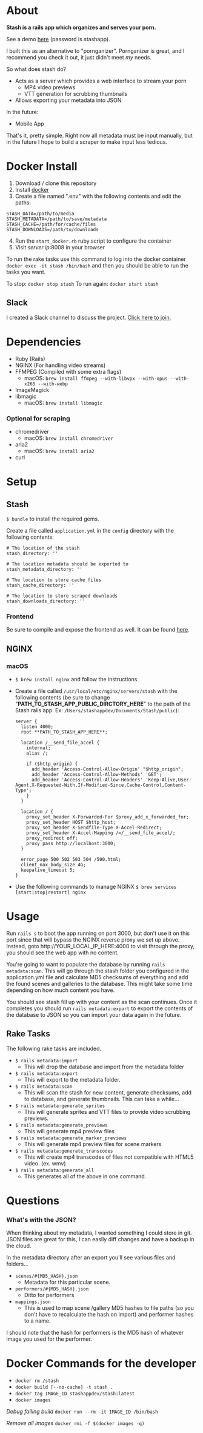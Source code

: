 # About

**Stash is a rails app which organizes and serves your porn.**

See a demo [here](https://vimeo.com/275537038) (password is stashapp).

I built this as an alternative to "pornganizer".  Pornganizer is great, and I recommend you check it out, it just didn't meet *my* needs.

So what does stash do?

* Acts as a server which provides a web interface to stream your porn
  - MP4 video previews
  - VTT generation for scrubbing thumbnails
* Allows exporting your metadata into JSON

In the future:

* Mobile App

That's it, pretty simple.  Right now all metadata must be input manually, but in the future I hope to build a scraper to make input less tedious.

# Docker Install

1) Download / clone this repository
2) Install [docker](https://store.docker.com/search?offering=community&type=edition)
3) Create a file named ".env" with the following contents and edit the paths:
```
STASH_DATA=/path/to/media
STASH_METADATA=/path/to/save/metadata
STASH_CACHE=/path/for/cache/files
STASH_DOWNLOADS=/path/to/downloads
```
4) Run the `start_docker.rb` ruby script to configure the container
5) Visit *server ip*:8008 in your browser

To run the rake tasks use this command to log into the docker container `docker exec -it stash /bin/bash` and then you should be able to run the tasks you want.

To stop: `docker stop stash`
To run again: `docker start stash`

## Slack

I created a Slack channel to discuss the project.  [Click here to join.](https://join.slack.com/stash-project/shared_invite/MTc2Nzg0NjAyNzg4LTE0OTM1ODU4MTgtNDcwODRiMGIwYQ)

# Dependencies

* Ruby (Rails)
* NGINX (For handling video streams)
* FFMPEG (Compiled with some extra flags)
  - macOS: `brew install ffmpeg --with-libvpx --with-opus --with-x265 --with-webp`
* ImageMagick
* libmagic
  - macOS: `brew install libmagic`

### Optional for scraping

* chromedriver
  - macOS: `brew install chromedriver`
* aria2
  - macOS: `brew install aria2`
* curl

# Setup

## Stash

`$ bundle` to install the required gems.

Create a file called `application.yml` in the `config` directory with the following contents:

```
# The location of the stash
stash_directory: ''

# The location metadata should be exported to
stash_metadata_directory: ''

# The location to store cache files
stash_cache_directory: ''

# The location to store scraped downloads
stash_downloads_directory: ''
```

### Frontend

Be sure to compile and expose the frontend as well.  It can be found [here](https://github.com/StashApp/StashFrontend).

## NGINX

### macOS

* `$ brew install nginx` and follow the instructions
* Create a file called `/usr/local/etc/nginx/servers/stash` with the following contents (be sure to change "**PATH_TO_STASH_APP_PUBLIC_DIRCTORY_HERE**" to the path of the Stash rails app. Ex: `/Users/stashappdev/Documents/Stash/public`):

    ```
    server {
      listen 4000;
      root **PATH_TO_STASH_APP_HERE**;

      location /__send_file_accel {
        internal;
        alias /;

        if ($http_origin) {
          add_header 'Access-Control-Allow-Origin' "$http_origin";
          add_header 'Access-Control-Allow-Methods' 'GET';
          add_header 'Access-Control-Allow-Headers' 'Keep-Alive,User-Agent,X-Requested-With,If-Modified-Since,Cache-Control,Content-Type';
        }
      }

      location / {
        proxy_set_header X-Forwarded-For $proxy_add_x_forwarded_for;
        proxy_set_header HOST $http_host;
        proxy_set_header X-Sendfile-Type X-Accel-Redirect;
        proxy_set_header X-Accel-Mapping /=/__send_file_accel/;
        proxy_redirect off;
        proxy_pass http://localhost:3000;
      }

      error_page 500 502 503 504 /500.html;
      client_max_body_size 4G;
      keepalive_timeout 5;
    }
    ```
* Use the following commands to manage NGINX `$ brew services [start|stop|restart] nginx`

# Usage

Run `rails s` to boot the app running on port 3000, but don't use it on this port since that will bypass the NGINX reverse proxy we set up above.  Instead, goto http://YOUR_LOCAL_IP_HERE:4000 to visit through the proxy, you should see the web app with no content.

You're going to want to populate the database by running `rails metadata:scan`.  This will go through the stash folder you configured in the application.yml file and calculate MD5 checksums of everything and add the found scenes and galleries to the database.  This might take some time depending on how much content you have.

You should see stash fill up with your content as the scan continues.  Once it completes you should run `rails metadata:export` to export the contents of the database to JSON so you can import your data again in the future.

## Rake Tasks

The following rake tasks are included.

* `$ rails metadata:import`
  * This will drop the database and import from the metadata folder
* `$ rails metadata:export`
  * This will export to the metadata folder.
* `$ rails metadata:scan`
  * This will scan the stash for new content, generate checksums, add to database, and generate thumbnails.  This can take a while...
* `$ rails metadata:generate_sprites`
  * This will generate sprites and VTT files to provide video scrubbing previews.
* `$ rails metadata:generate_previews`
  * This will generate mp4 preview files
* `$ rails metadata:generate_marker_previews`
  * This will generate mp4 preview files for scene markers
* `$ rails metadata:generate_transcodes`
  * This will create mp4 transcodes of files not compatible with HTML5 video.  (ex. wmv)
* `$ rails metadata:generate_all`
  * This generates all of the above in one command.

# Questions

### What's with the JSON?

When thinking about my metadata, I wanted something I could store in git.  JSON files are great for this, I can easily diff changes and have a backup in the cloud.

In the metadata directory after an export you'll see various files and folders...

* `scenes/#{MD5_HASH}.json`
  * Metadata for this particular scene.
* `performers/#{MD5_HASH}.json`
  * Ditto for performers
* `mappings.json`
  * This is used to map scene /gallery MD5 hashes to file paths (so you don't have to recalculate the hash on import) and performer hashes to a name.

I should note that the hash for performers is the MD5 hash of whatever image you used for the performer.

# Docker Commands for the developer

* `docker rm /stash`
* `docker build [--no-cache] -t stash .`
* `docker tag IMAGE_ID stashappdev/stash:latest`
* `docker images`

*Debug failing build*
`docker run --rm -it IMAGE_ID /bin/bash`

*Remove all images*
`docker rmi -f $(docker images -q)`
